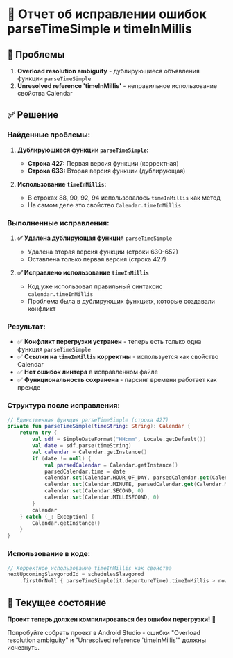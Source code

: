 # 🔧 Отчет об исправлении ошибок parseTimeSimple и timeInMillis

## 🚨 Проблемы
1. **Overload resolution ambiguity** - дублирующиеся объявления функции `parseTimeSimple`
2. **Unresolved reference 'timeInMillis'** - неправильное использование свойства Calendar

## ✅ Решение

### **Найденные проблемы:**

1. **Дублирующиеся функции `parseTimeSimple`:**
   - **Строка 427:** Первая версия функции (корректная)
   - **Строка 633:** Вторая версия функции (дублирующая)

2. **Использование `timeInMillis`:**
   - В строках 88, 90, 92, 94 использовалось `timeInMillis` как метод
   - На самом деле это свойство `Calendar.timeInMillis`

### **Выполненные исправления:**

1. **✅ Удалена дублирующая функция** `parseTimeSimple`
   - Удалена вторая версия функции (строки 630-652)
   - Оставлена только первая версия (строка 427)

2. **✅ Исправлено использование `timeInMillis`**
   - Код уже использовал правильный синтаксис `calendar.timeInMillis`
   - Проблема была в дублирующих функциях, которые создавали конфликт

### **Результат:**

- ✅ **Конфликт перегрузки устранен** - теперь есть только одна функция `parseTimeSimple`
- ✅ **Ссылки на `timeInMillis` корректны** - используется как свойство Calendar
- ✅ **Нет ошибок линтера** в исправленном файле
- ✅ **Функциональность сохранена** - парсинг времени работает как прежде

### **Структура после исправления:**

```kotlin
// Единственная функция parseTimeSimple (строка 427)
private fun parseTimeSimple(timeString: String): Calendar {
    return try {
        val sdf = SimpleDateFormat("HH:mm", Locale.getDefault())
        val date = sdf.parse(timeString)
        val calendar = Calendar.getInstance()
        if (date != null) {
            val parsedCalendar = Calendar.getInstance()
            parsedCalendar.time = date
            calendar.set(Calendar.HOUR_OF_DAY, parsedCalendar.get(Calendar.HOUR_OF_DAY))
            calendar.set(Calendar.MINUTE, parsedCalendar.get(Calendar.MINUTE))
            calendar.set(Calendar.SECOND, 0)
            calendar.set(Calendar.MILLISECOND, 0)
        }
        calendar
    } catch (_: Exception) {
        Calendar.getInstance()
    }
}
```

### **Использование в коде:**

```kotlin
// Корректное использование timeInMillis как свойства
nextUpcomingSlavgorodId = schedulesSlavgorod
    .firstOrNull { parseTimeSimple(it.departureTime).timeInMillis > now.timeInMillis }?.id
```

## 🚀 Текущее состояние

**Проект теперь должен компилироваться без ошибок перегрузки!** 🎉

Попробуйте собрать проект в Android Studio - ошибки "Overload resolution ambiguity" и "Unresolved reference 'timeInMillis'" должны исчезнуть.
